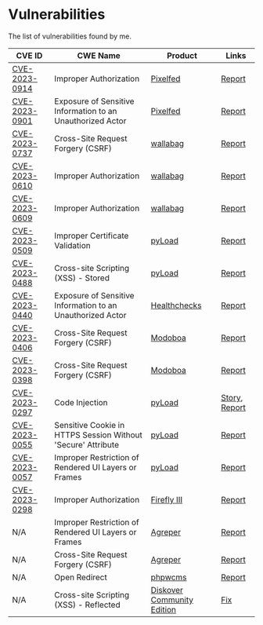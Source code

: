 # Vulnerabilities

The list of vulnerabilities found by me.

<!-- | [CVE_ID](URL) | CWE_NAME | [PRODUCT_NAME](URL) | [Report](URL)| -->
|CVE ID|CWE Name|Product|Links|
|-|-|-|-|
| [CVE-2023-0914](https://nvd.nist.gov/vuln/detail/CVE-2023-0914) | Improper Authorization | [Pixelfed](https://pixelfed.org/) | [Report](https://www.huntr.dev/bounties/54d5fd76-e038-4eda-9e03-d5e95e09c0ec/)|
| [CVE-2023-0901](https://nvd.nist.gov/vuln/detail/CVE-2023-0901) | Exposure of Sensitive Information to an Unauthorized Actor | [Pixelfed](https://pixelfed.org/) | [Report](https://www.huntr.dev/bounties/0327b1b2-6e7c-4154-a307-15f236571010/)|
| [CVE-2023-0737](https://nvd.nist.gov/vuln/detail/CVE-2023-0737) | Cross-Site Request Forgery (CSRF) | [wallabag](https://wallabag.org/) | [Report](https://www.huntr.dev/bounties/4ba20fe7-4061-4dfb-ab2f-ecaf110641a5/)|
| [CVE-2023-0610](https://nvd.nist.gov/vuln/detail/CVE-2023-0610) | Improper Authorization | [wallabag](https://wallabag.org/) | [Report](https://huntr.dev/bounties/8fdd9b31-d89b-4bbe-9557-20b960faf926/)|
| [CVE-2023-0609](https://nvd.nist.gov/vuln/detail/CVE-2023-0609) | Improper Authorization | [wallabag](https://wallabag.org/) | [Report](https://huntr.dev/bounties/3adef66f-fc86-4e6d-a540-2ffa59342ff0/)|
| [CVE-2023-0509](https://nvd.nist.gov/vuln/detail/CVE-2023-0509) |  Improper Certificate Validation| [pyLoad](https://pyload.net/) | [Report](https://www.huntr.dev/bounties/a370e0c2-a41c-4871-ad91-bc6f31a8e839/)|
| [CVE-2023-0488](https://nvd.nist.gov/vuln/detail/CVE-2023-0488) | Cross-site Scripting (XSS) - Stored | [pyLoad](https://pyload.net/) | [Report](https://www.huntr.dev/bounties/4311d8d7-682c-4f2a-b92c-3f9f1a36255a/)|
| [CVE-2023-0440](https://nvd.nist.gov/vuln/detail/CVE-2023-0440) | Exposure of Sensitive Information to an Unauthorized Actor | [Healthchecks](https://healthchecks.io/) | [Report](https://huntr.dev/bounties/208a096f-7986-4eed-8629-b7285348a686/)|
| [CVE-2023-0406](https://nvd.nist.gov/vuln/detail/CVE-2023-0406) | Cross-Site Request Forgery (CSRF)| [Modoboa](https://modoboa.org/) | [Report](https://www.huntr.dev/bounties/d7007f76-3dbc-48a7-a2fb-377040fe100c/)|
|[CVE-2023-0398](https://nvd.nist.gov/vuln/detail/CVE-2023-0398)|Cross-Site Request Forgery (CSRF)|[Modoboa](https://modoboa.org/)|[Report](https://www.huntr.dev/bounties/0a852351-00ed-44d2-a650-9055b7beed58/)|
|[CVE-2023-0297](https://nvd.nist.gov/vuln/detail/CVE-2023-0297)|Code Injection|[pyLoad](https://pyload.net/)|[Story](https://github.com/bAuh0lz/Pre-auth-RCE-in-pyLoad), [Report](https://huntr.dev/bounties/3fd606f7-83e1-4265-b083-2e1889a05e65/)|
|[CVE-2023-0055](https://nvd.nist.gov/vuln/detail/CVE-2023-0055)|Sensitive Cookie in HTTPS Session Without 'Secure' Attribute|[pyLoad](https://pyload.net/)|[Report](https://huntr.dev/bounties/ed88e240-99ff-48a1-bf32-8e1ef5f13cce/)|
|[CVE-2023-0057](https://nvd.nist.gov/vuln/detail/CVE-2023-0057)|Improper Restriction of Rendered UI Layers or Frames|[pyLoad](https://pyload.net/)|[Report](https://huntr.dev/bounties/12b64f91-d048-490c-94b0-37514b6d694d/)|
|[CVE-2023-0298](https://nvd.nist.gov/vuln/detail/CVE-2023-0298)|Improper Authorization|[Firefly III](https://www.firefly-iii.org/)|[Report](https://www.huntr.dev/bounties/9689052c-c1d7-4aae-aa08-346c9b6e04ed/)|
| N/A | Improper Restriction of Rendered UI Layers or Frames | [Agreper](https://forum.agreper.com/)  | [Report](https://huntr.dev/bounties/687e9593-241b-48f4-8e85-5314fc85b170/)|
| N/A | Cross-Site Request Forgery (CSRF) | [Agreper](https://forum.agreper.com/) | [Report](https://huntr.dev/bounties/41d2e921-08ec-4361-9df4-59fa45f70c83/)|
|N/A|Open Redirect|[phpwcms](http://www.phpwcms.org/index.html)|[Report](https://www.huntr.dev/bounties/28a92f29-4b6f-445f-af53-c74c42a07040/)|
|N/A|Cross-site Scripting (XSS) - Reflected|[Diskover Community Edition](https://diskoverdata.com/)|[Fix](https://github.com/diskoverdata/diskover-community/commit/a4baccb2758fb738613fdcb580e6676187a273cd#diff-979cec22052765e784b80d1cd4d7ff4ad3cec7c7f6058bec12c048cb82b8a2d9)|
